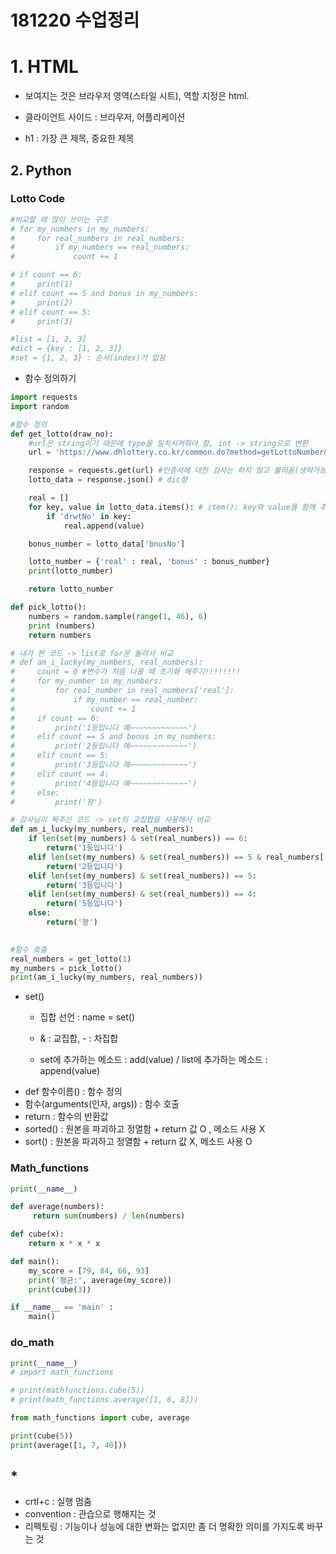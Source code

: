 # 181220 수업정리

# 1. HTML

* 보여지는 것은 브라우저 영역(스타일 시트), 역할 지정은  html.
* 클라이언트 사이드 : 브라우저, 어플리케이션

* h1 : 가장 큰 제목, 중요한 제목

## 2. Python

### Lotto Code

```python
#비교할 때 많이 쓰이는 구조
# for my_numbers in my_numbers:
#     for real_numbers in real_numbers:
#         if my_numbers == real_numbers:
#             count += 1

# if count == 6:
#     print(1)
# elif count == 5 and bonus in my_numbers:
#     print(2)
# elif count == 5:
#     print(3)
```

```python
#list = [1, 2, 3]
#dict = {key : [1, 2, 3]}
#set = {1, 2, 3} : 순서(index)가 없음
```



* 함수 정의하기

```python
import requests
import random

#함수 정의
def get_lotto(draw_no):
    #url은 string이기 때문에 type을 일치시켜줘야 함, int -> string으로 변환
    url = 'https://www.dhlottery.co.kr/common.do?method=getLottoNumber&drwNo='+ str(draw_no)

    response = requests.get(url) #인증서에 대한 검사는 하지 않고 불러옴(생략가능)
    lotto_data = response.json() # dic형

    real = []
    for key, value in lotto_data.items(): # item(): key와 value를 함께 추출함
        if 'drwtNo' in key:
            real.append(value) 

    bonus_number = lotto_data['bnusNo']

    lotto_number = {'real' : real, 'bonus' : bonus_number}
    print(lotto_number)

    return lotto_number

def pick_lotto():
    numbers = random.sample(range(1, 46), 6)
    print (numbers)
    return numbers

# 내가 짠 코드 -> list로 for문 돌려서 비교
# def am_i_lucky(my_numbers, real_numbers):
#     count = 0 #변수가 처음 나올 때 초기화 해주기!!!!!!!!
#     for my_number in my_numbers:
#         for real_number in real_numbers['real']:
#             if my_number == real_number:
#                 count += 1
#     if count == 6:
#         print('1등입니다 예~~~~~~~~~~~~~')
#     elif count == 5 and bonus in my_numbers:
#         print('2등입니다 예~~~~~~~~~~~~~')
#     elif count == 5:
#         print('3등입니다 예~~~~~~~~~~~~~')
#     elif count == 4:
#         print('4등입니다 예~~~~~~~~~~~~~')
#     else:
#         print('꽝')

# 강사님이 짜주신 코드 -> set의 교집합을 사용해서 비교
def am_i_lucky(my_numbers, real_numbers):
    if len(set(my_numbers) & set(real_numbers)) == 6:
        return('1등입니다')
    elif len(set(my_numbers) & set(real_numbers)) == 5 & real_numbers['bonus'] in my_numbers:
        return('2등입니다')
    elif len(set(my_numbers) & set(real_numbers)) == 5:
        return('3등입니다')
    elif len(set(my_numbers) & set(real_numbers)) == 4:
        return('5등입니다')
    else:
        return('꽝')
    

#함수 호출
real_numbers = get_lotto(1)
my_numbers = pick_lotto()
print(am_i_lucky(my_numbers, real_numbers))
```



* set()
  * 집합 선언 : name = set()

  * & : 교집합, - : 차집합
  * set에 추가하는 메소드 : add(value) / list에 추가하는 메소드 : append(value)
* def 함수이름() : 함수 정의
* 함수(arguments(인자, args)) :  함수 호출
* return : 함수의 반환값
* sorted() : 원본을 파괴하고 정열함 + return 값 O , 메소드 사용 X
* sort() : 원본을 파괴하고 정열함 + return 값 X, 메소드 사용 O 

### Math_functions

```python
print(__name__) 

def average(numbers):
     return sum(numbers) / len(numbers)

def cube(x):
    return x * x * x

def main():
    my_score = [79, 84, 66, 93]
    print('평균:', average(my_score))
    print(cube(3))

if __name__ == 'main' :
    main()
```

### do_math

```python
print(__name__)
# import math_functions

# print(mathfunctions.cube(5))
# print(math_functions.average([1, 6, 8]))

from math_functions import cube, average

print(cube(5))
print(average([1, 7, 40]))
```



## *

* crtl+c : 실행 멈춤
* convention : 관습으로 행해지는 것 
* 리펙토링 : 기능이나 성능에 대한 변화는 없지만 좀 더 명확한 의미를 가지도록 바꾸는 것
